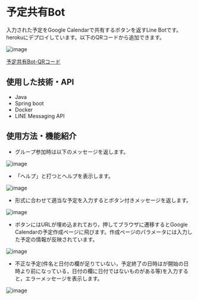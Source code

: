 # 予定共有Bot
入力された予定をGoogle Calendarで共有するボタンを返すLine Botです。
herokuにデプロイしています。以下のQRコードから追加できます。

![image](M.png)

[予定共有Bot-QRコード](https://lin.ee/yJfSjFm)


## 使用した技術・API
- Java
- Spring boot
- Docker
- LINE Messaging API

## 使用方法・機能紹介

- グループ参加時は以下のメッセージを返します。

![image](join.PNG)

- 「ヘルプ」と打つとヘルプを表示します。

![image](help.PNG)

- 形式に合わせて適当な予定を入力するとボタン付きメッセージを返します。

![image](m1.PNG)

- ボタンにはURLが埋め込まれており，押してブラウザに遷移するとGoogle Calendarの予定作成ページに飛びます。作成ページのパラメータには入力した予定の情報が反映されています。

![image](cal.PNG)

- 不正な予定(件名と日付の欄が足りていない，予定終了の日時はが開始の日時より前になっている，日付の欄に日付ではないものがある等)を入力すると，エラーメッセージを表示します。

![image](error.PNG)